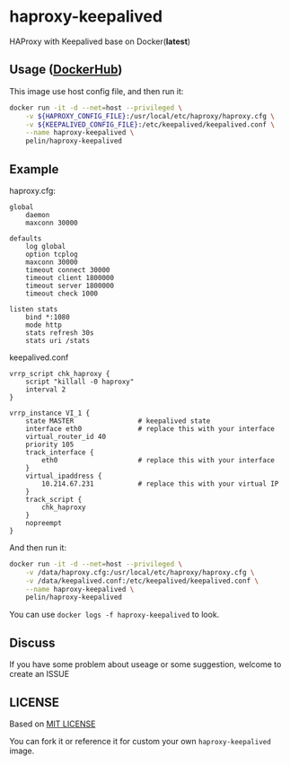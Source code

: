 # haproxy-keepalived

HAProxy with Keepalived base on Docker(**latest**)

## Usage ([DockerHub](https://hub.docker.com/r/pelin/haproxy-keepalived/))

This image use host config file, and then run it:

```bash
docker run -it -d --net=host --privileged \
    -v ${HAPROXY_CONFIG_FILE}:/usr/local/etc/haproxy/haproxy.cfg \
    -v ${KEEPALIVED_CONFIG_FILE}:/etc/keepalived/keepalived.conf \
    --name haproxy-keepalived \
    pelin/haproxy-keepalived
```

## Example

haproxy.cfg:
```
global
    daemon
    maxconn 30000

defaults
    log global
    option tcplog
    maxconn 30000
    timeout connect 30000
    timeout client 1800000
    timeout server 1800000
    timeout check 1000

listen stats
    bind *:1080
    mode http
    stats refresh 30s
    stats uri /stats
```

keepalived.conf
```
vrrp_script chk_haproxy {
    script "killall -0 haproxy"
    interval 2
}

vrrp_instance VI_1 {
    state MASTER                # keepalived state
    interface eth0              # replace this with your interface
    virtual_router_id 40        
    priority 105
    track_interface {
        eth0                    # replace this with your interface
    }
    virtual_ipaddress {
        10.214.67.231           # replace this with your virtual IP
    }
    track_script {
        chk_haproxy
    }
    nopreempt
}

```

And then run it:
```bash
docker run -it -d --net=host --privileged \
    -v /data/haproxy.cfg:/usr/local/etc/haproxy/haproxy.cfg \
    -v /data/keepalived.conf:/etc/keepalived/keepalived.conf \
    --name haproxy-keepalived \
    pelin/haproxy-keepalived
```

You can use `docker logs -f haproxy-keepalived` to look.

## Discuss
If you have some problem about useage or some suggestion, welcome to create an ISSUE

## LICENSE
Based on [MIT LICENSE](https://github.com/penglongli/haproxy-keepalived/blob/master/LICENSE)

You can fork it or reference it for custom your own `haproxy-keepalived` image.
